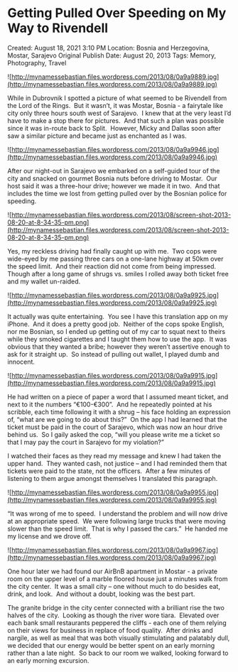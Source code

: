 # Getting Pulled Over Speeding on My Way to Rivendell

Created: August 18, 2021 3:10 PM
Location: Bosnia and Herzegovina, Mostar, Sarajevo
Original Publish Date: August 20, 2013
Tags: Memory, Photography, Travel

![http://mynamessebastian.files.wordpress.com/2013/08/0a9a9889.jpg](http://mynamessebastian.files.wordpress.com/2013/08/0a9a9889.jpg)

While in Dubrovnik I spotted a picture of what seemed to be Rivendell from the Lord of the Rings.  But it wasn’t, it was Mostar, Bosnia - a fairytale like city only three hours south west of Sarajevo.  I knew that at the very least I’d have to make a stop there for pictures.  And that such a plan was possible since it was in-route back to Split.  However, Micky and Dallas soon after saw a similar picture and became just as enchanted as I was.

![http://mynamessebastian.files.wordpress.com/2013/08/0a9a9946.jpg](http://mynamessebastian.files.wordpress.com/2013/08/0a9a9946.jpg)

After our night-out in Sarajevo we embarked on a self-guided tour of the city and snacked on gourmet Bosnia nuts before driving to Mostar.  Our host said it was a three-hour drive; however we made it in two.  And that includes the time we lost from getting pulled over by the Bosnian police for speeding.

![http://mynamessebastian.files.wordpress.com/2013/08/screen-shot-2013-08-20-at-8-34-35-pm.png](http://mynamessebastian.files.wordpress.com/2013/08/screen-shot-2013-08-20-at-8-34-35-pm.png)

Yes, my reckless driving had finally caught up with me.  Two cops were wide-eyed by me passing three cars on a one-lane highway at 50km over the speed limit.  And their reaction did not come from being impressed.  Though after a long game of shrugs vs. smiles I rolled away both ticket free and my wallet un-raided.

![http://mynamessebastian.files.wordpress.com/2013/08/0a9a9925.jpg](http://mynamessebastian.files.wordpress.com/2013/08/0a9a9925.jpg)

It actually was quite entertaining.  You see I have this translation app on my iPhone.  And it does a pretty good job.  Neither of the cops spoke English, nor me Bosnian, so I ended up getting out of my car to squat next to theirs while they smoked cigarettes and I taught them how to use the app.  It was obvious that they wanted a bribe; however they weren’t assertive enough to ask for it straight up.  So instead of pulling out wallet, I played dumb and innocent.

![http://mynamessebastian.files.wordpress.com/2013/08/0a9a9915.jpg](http://mynamessebastian.files.wordpress.com/2013/08/0a9a9915.jpg)

He had written on a piece of paper a word that I assumed meant ticket, and next to it the numbers “€100-€300”.  And he repeatedly pointed at his scribble, each time following it with a shrug – his face holding an expression of, “what are we going to do about this?”  On the app I had learned that the ticket must be paid in the court of Sarajevo, which was now an hour drive behind us.  So I gaily asked the cop, “will you please write me a ticket so that I may pay the court in Sarajevo for my violation?”

I watched their faces as they read my message and knew I had taken the upper hand.  They wanted cash, not justice – and I had reminded them that tickets were paid to the state, not the officers.  After a few minutes of listening to them argue amongst themselves I translated this paragraph.

![http://mynamessebastian.files.wordpress.com/2013/08/0a9a9955.jpg](http://mynamessebastian.files.wordpress.com/2013/08/0a9a9955.jpg)

“It was wrong of me to speed.  I understand the problem and will now drive at an appropriate speed.  We were following large trucks that were moving slower than the speed limit.  That is why I passed the cars.”  He handed me my license and we drove off.

![http://mynamessebastian.files.wordpress.com/2013/08/0a9a9967.jpg](http://mynamessebastian.files.wordpress.com/2013/08/0a9a9967.jpg)

One hour later we had found our AirBnB apartment in Mostar - a private room on the upper level of a marble floored house just a minutes walk from the city center.  It was a small city – one without much to do besides eat, drink, and look.  And without a doubt, looking was the best part.

The granite bridge in the city center connected with a brilliant rise the two halves of the city.  Looking as though the river wore tiara.  Elevated over each bank small restaurants peppered the cliffs - each one of them relying on their views for business in replace of food quality.  After drinks and nargile, as well as meal that was both visually stimulating and palatably dull, we decided that our energy would be better spent on an early morning rather than a late night.  So back to our room we walked, looking forward to an early morning excursion.